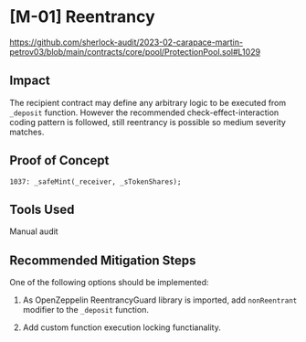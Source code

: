 # [M-01] Reentrancy

https://github.com/sherlock-audit/2023-02-carapace-martin-petrov03/blob/main/contracts/core/pool/ProtectionPool.sol#L1029

## Impact

The recipient contract may define any arbitrary logic to be executed from `_deposit` function. However the recommended check-effect-interaction coding pattern is followed, still reentrancy is possible so medium severity matches.

## Proof of Concept

```solidity
1037: _safeMint(_receiver, _sTokenShares);
```

## Tools Used

Manual audit

## Recommended Mitigation Steps

One of the following options should be implemented:

1. As OpenZeppelin ReentrancyGuard library is imported, add `nonReentrant` modifier to the `_deposit` function.

2. Add custom function execution locking functianality.
